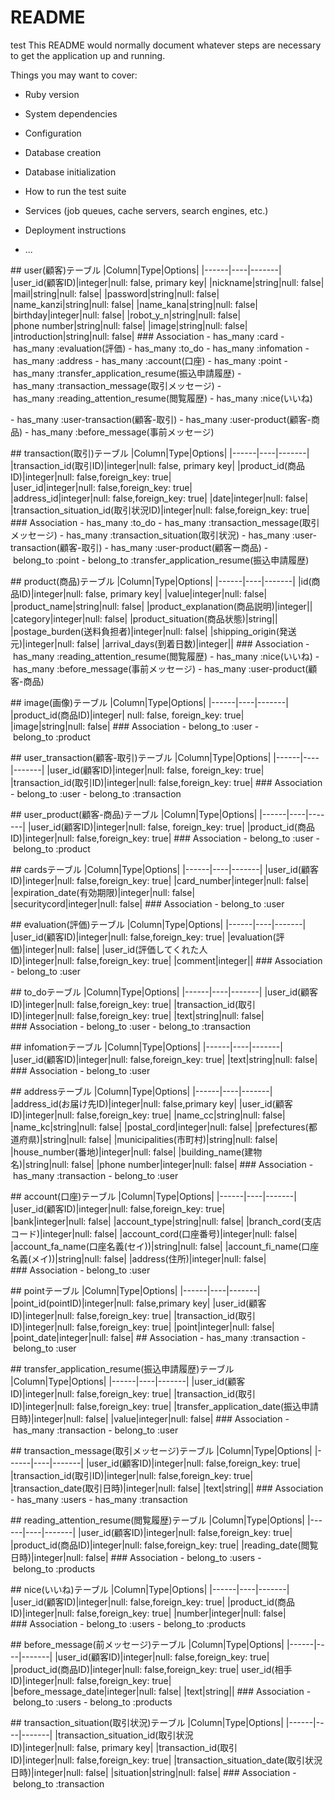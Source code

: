 # README
test
This README would normally document whatever steps are necessary to get the
application up and running.

Things you may want to cover:

* Ruby version

* System dependencies

* Configuration

* Database creation

* Database initialization

* How to run the test suite

* Services (job queues, cache servers, search engines, etc.)

* Deployment instructions

* ...

## user(顧客)テーブル
|Column|Type|Options|
|------|----|-------|
|user_id(顧客ID)|integer|null: false, primary key|
|nickname|string|null: false|
|mail|string|null: false|
|password|string|null: false|
|name_kanzi|string|null: false|
|name_kana|string|null: false|
|birthday|integer|null: false|
|robot_y_n|string|null: false|
|phone number|string|null: false|
|image|string|null: false|
|introduction|string|null: false|
### Association
- has_many :card
- has_many :evaluation(評価)
- has_many :to_do
- has_many :infomation
- has_many :address
- has_many :account(口座)
- has_many :point
- has_many :transfer_application_resume(振込申請履歴)
- has_many :transaction_message(取引メッセージ)
- has_many :reading_attention_resume(閲覧履歴)
- has_many :nice(いいね)

- has_many :user-transaction(顧客-取引)
- has_many :user-product(顧客-商品)
- has_many :before_message(事前メッセージ)

## transaction(取引)テーブル
|Column|Type|Options|
|------|----|-------|
|transaction_id(取引ID)|integer|null: false, primary key|
|product_id(商品ID)|integer|null: false,foreign_key: true|
|user_id|integer|null: false,foreign_key: true|
|address_id|integer|null: false,foreign_key: true|
|date|integer|null: false|
|transaction_situation_id(取引状況ID)|integer|null: false,foreign_key: true|
### Association
- has_many :to_do
- has_many :transaction_message(取引メッセージ)
- has_many :transaction_situation(取引状況)
- has_many :user-transaction(顧客-取引)
- has_many :user-product(顧客ー商品)
- belong_to :point
- belong_to :transfer_application_resume(振込申請履歴)

## product(商品)テーブル
|Column|Type|Options|
|------|----|-------|
|id(商品ID)|integer|null: false, primary key|
|value|integer|null: false|
|product_name|string|null: false|
|product_explanation(商品説明)|integer||
|category|integer|null: false|
|product_situation(商品状態)|string||
|postage_burden(送料負担者)|integer|null: false|
|shipping_origin(発送元)|integer|null: false|
|arrival_days(到着日数)|integer||
### Association
- has_many :reading_attention_resume(閲覧履歴)
- has_many :nice(いいね)
- has_many :before_message(事前メッセージ)
- has_many :user-product(顧客-商品)


## image(画像)テーブル
|Column|Type|Options|
|------|----|-------|
|product_id(商品ID)|integer|
null: false, foreign_key: true|
|image|string|null: false|
### Association
- belong_to :user
- belong_to :product

## user_transaction(顧客-取引)テーブル
|Column|Type|Options|
|------|----|-------|
|user_id(顧客ID)|integer|null: false, foreign_key: true|
|transaction_id(取引ID)|integer|null: false,foreign_key: true|
### Association
- belong_to :user
- belong_to :transaction

## user_product(顧客-商品)テーブル
|Column|Type|Options|
|------|----|-------|
|user_id(顧客ID)|integer|null: false, foreign_key: true|
|product_id(商品ID)|integer|null: false,foreign_key: true|
### Association
- belong_to :user
- belong_to :product


## cardsテーブル
|Column|Type|Options|
|------|----|-------|
|user_id(顧客ID)|integer|null: false,foreign_key: true|
|card_number|integer|null: false|
|expiration_date(有効期限)|integer|null: false|
|securitycord|integer|null: false|
### Association
- belong_to :user

## evaluation(評価)テーブル
|Column|Type|Options|
|------|----|-------|
|user_id(顧客ID)|integer|null: false,foreign_key: true|
|evaluation(評価)|integer|null: false|
|user_id(評価してくれた人ID)|integer|null: false,foreign_key: true|
|comment|integer||
### Association
- belong_to :user

## to_doテーブル
|Column|Type|Options|
|------|----|-------|
|user_id(顧客ID)|integer|null: false,foreign_key: true|
|transaction_id(取引ID)|integer|null: false,foreign_key: true|
|text|string|null: false|
### Association
- belong_to :user
- belong_to :transaction

## infomationテーブル
|Column|Type|Options|
|------|----|-------|
|user_id(顧客ID)|integer|null: false,foreign_key: true|
|text|string|null: false|
### Association
- belong_to :user

## addressテーブル
|Column|Type|Options|
|------|----|-------|
|address_id(お届け先ID)|integer|null: false,primary key|
|user_id(顧客ID)|integer|null: false,foreign_key: true|
|name_cc|string|null: false|
|name_kc|string|null: false|
|postal_cord|integer|null: false|
|prefectures(都道府県)|string|null: false|
|municipalities(市町村)|string|null: false|
|house_number(番地)|integer|null: false|
|building_name(建物名)|string|null: false|
|phone number|integer|null: false|
### Association
- has_many :transaction
- belong_to :user

## account(口座)テーブル
|Column|Type|Options|
|------|----|-------|
|user_id(顧客ID)|integer|null: false,foreign_key: true|
|bank|integer|null: false|
|account_type|string|null: false|
|branch_cord(支店コード)|integer|null: false|
|account_cord(口座番号)|integer|null: false|
|account_fa_name(口座名義(セイ))|string|null: false|
|account_fi_name(口座名義(メイ))|string|null: false|
|address(住所)|integer|null: false|
### Association
- belong_to :user

## pointテーブル
|Column|Type|Options|
|------|----|-------|
|point_id(pointID)|integer|null: false,primary key|
|user_id(顧客ID)|integer|null: false,foreign_key: true|
|transaction_id(取引ID)|integer|null: false,foreign_key: true|
|point|integer|null: false|
|point_date|integer|null: false|
## Association
- has_many :transaction
- belong_to :user

## transfer_application_resume(振込申請履歴)テーブル
|Column|Type|Options|
|------|----|-------|
|user_id(顧客ID)|integer|null: false,foreign_key: true|
|transaction_id(取引ID)|integer|null: false,foreign_key: true|
|transfer_application_date(振込申請日時)|integer|null: false|
|value|integer|null: false|
### Association
- has_many :transaction
- belong_to :user

## transaction_message(取引メッセージ)テーブル
|Column|Type|Options|
|------|----|-------|
|user_id(顧客ID)|integer|null: false,foreign_key: true|
|transaction_id(取引ID)|integer|null: false,foreign_key: true|
|transaction_date(取引日時)|integer|null: false|
|text|string||
### Association
- has_many :users
- has_many :transaction

## reading_attention_resume(閲覧履歴)テーブル
|Column|Type|Options|
|------|----|-------|
|user_id(顧客ID)|integer|null: false,foreign_key: true|
|product_id(商品ID)|integer|null: false,foreign_key: true|
|reading_date(閲覧日時)|integer|null: false|
### Association
- belong_to :users
- belong_to :products

## nice(いいね)テーブル
|Column|Type|Options|
|------|----|-------|
|user_id(顧客ID)|integer|null: false,foreign_key: true|
|product_id(商品ID)|integer|null: false,foreign_key: true|
|number|integer|null: false|
### Association
- belong_to :users
- belong_to :products

## before_message(前メッセージ)テーブル
|Column|Type|Options|
|------|----|-------|
|user_id(顧客ID)|integer|null: false,foreign_key: true|
|product_id(商品ID)|integer|null: false,foreign_key: true|
user_id(相手ID)|integer|null: false,foreign_key: true|
|before_message_date|integer|null: false|
|text|string||
### Association
- belong_to :users
- belong_to :products

## transaction_situation(取引状況)テーブル
|Column|Type|Options|
|------|----|-------|
|transaction_situation_id(取引状況ID)|integer|null: false, primary key|
|transaction_id(取引ID)|integer|null: false,foreign_key: true|
|transaction_situation_date(取引状況日時)|integer|null: false|
|situation|string|null: false|
### Association
- belong_to :transaction
